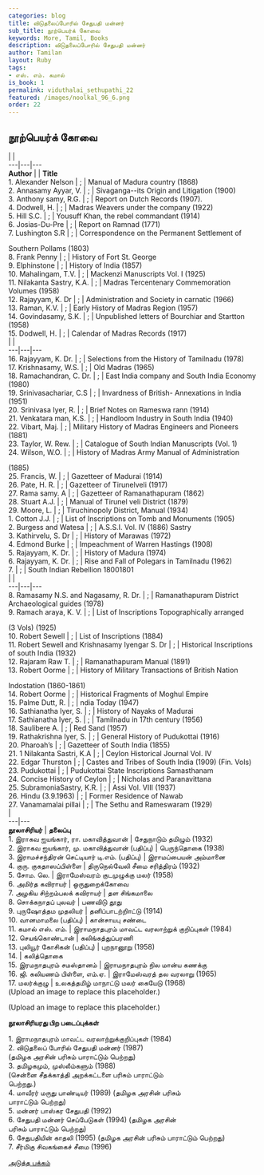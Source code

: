 ```yaml
---
categories: blog
title: விடுதலைப்போரில் சேதுபதி மன்னர்
sub_title: நூற்பெயர்க் கோவை
keywords: More, Tamil, Books
description: விடுதலைப்போரில் சேதுபதி மன்னர்
author: Tamilan
layout: Ruby
tags:
- எஸ். எம். கமால்
is_book: 1
permalink: viduthalai_sethupathi_22
featured: /images/noolkal_96_6.png
order: 22
---
```



## நூற்பெயர்க் கோவை

| |  
\---|---|---  
**Author** | | **Title**  
1\. Alexander Nelson | ; | Manual of Madura country (1868)  
2\. Annasamy Ayyar, V. | ; | Sivaganga--its Origin and Litigation (1900)  
3\. Anthony samy, R.G. | ; | Report on Dutch Records (1907).  
4\. Dodwell, H. | ; | Madras Weavers under the company (1922)  
5\. Hill S.C. | ; | Yousuff Khan, the rebel commandant (1914)  
6\. Josias-Du-Pre | ; | Report on Ramnad (1771)  
7\. Lushington S.R | ; | Correspondence on the Permanent Settlement of

Southern Pollams (1803)  
8\. Frank Penny | ; | History of Fort St. George  
9\. Elphinstone | ; | History of India (1857)  
10\. Mahalingam, T.V. | ; | Mackenzi Manuscripts Vol. I (1925)  
11\. Nilakanta Sastry, K.A. | ; | Madras Tercentenary Commemoration Volumes (1958)  
12\. Rajayyam, K. Dr | ; | Administration and Society in carnatic (1966)  
13\. Raman, K.V. | ; | Early History of Madras Region (1957)  
14\. Govindasamy, S.K. | ; | Unpublished letters of Bourchiar and Startton (1958)  
15\. Dodwell, H. | ; | Calendar of Madras Records (1917)  
| |  
\---|---|---  
16\. Rajayyam, K. Dr. | ; | Selections from the History of Tamilnadu (1978)  
17\. Krishnasamy, W.S. | ; | Old Madras (1965)  
18\. Ramachandran, C. Dr. | ; | East India company and South India Economy (1980)  
19\. Srinivasachariar, C.S | ; | Invardness of British- Annexations in India (1951)  
20\. Srinivasa Iyer, R. | ; | Brief Notes on Rameswa rann (1914)  
21\. Venkatara man, K.S. | ; | Handloom Industry in South India (1940)  
22\. Vibart, Maj. | ; | Military History of Madras Engineers and Pioneers (1881)  
23\. Taylor, W. Rew. | ; | Catalogue of South Indian Manuscripts (Vol. 1)  
24\. Wilson, W.O. | ; | History of Madras Army Manual of Administration

(1885)  
25\. Francis, W. | ; | Gazetteer of Madurai (1914)  
26\. Pate, H. R. | ; | Gazetteer of Tirunelveli (1917)  
27\. Rama samy. A | ; | Gazetteer of Ramanathapuram (1862)  
28\. Stuart A.J. | ; | Manual of Tirunel veli District (1879)  
29\. Moore, L. | ; | Tiruchinopoly District, Manual (1934)  
1\. Соttoп J.J. | ; | List of Inscriptions on Tomb and Monuments (1905)  
2\. Burgess and Watesa | ; | A.S.S.I. Vol. IV (1886) Sastry  
3\. Kathirvelu, S. Dr | ; | History of Marawas (1972)  
4\. Edmond Burke | ; | Impeachment of Warren Hastings (1908)  
5\. Rajayyam, K. Dr. | ; | History of Madura (1974)  
6\. Rajayyam, K. Dr. | ; | Rise and Fall of Polegars in Tamilnadu (1962)  
7\. | ; | South Indian Rebellion 18001801  
| |  
\---|---|---  
8\. Ramasamy N.S. and Nagasamy, R. Dr. | ; | Ramanathapuram District Archaeological guides (1978)  
9\. Ramach araya, K. V. | ; | List of Inscriptions Topographically arranged

(3 Vols) (1925)  
10\. Robert Sewell | ; | List of Inscriptions (1884)  
11\. Robert Sewell and Krishnasamy Iyengar S. Dr | ; | Historical Inscriptions of south India (1932)  
12\. Rajaram Raw T. | ; | Ramanathapuram Manual (1891)  
13\. Robert Oorme | ; | History of Military Transactions of British Nation

Indostation (1860-1861)  
14\. Robert Oorme | ; | Historical Fragments of Moghul Empire  
15\. Palme Dutt, R. | ; | ndia Today (1947)  
16\. Sathianatha Iyer, S. | ; | History of Nayaks of Madurai  
17\. Sathianatha Iyer, S. | ; | Tamilnadu in 17th century (1956)  
18\. Saulibere A. | ; | Red Sand (1957)  
19\. Rathakrishna Iyer, S. | ; | General History of Pudukottai (1916)  
20\. Pharoah’s | ; | Gazetteer of South India (1855)  
21\. 1 Nilakanta Sastri, K.A | ; | Ceylon Historical Journal VoI. IV  
22\. Edgar Thurston | ; | Castes and Tribes of South India (1909) (Fin. Vols)  
23\. Pudukottai | ; | Pudukottai State Inscriptions Samasthanam  
24\. Concise History of Ceylon | ; | Nicholas and Paranavittana  
25\. SubramoniaSastry, K.R. | ; | Assi Vol. VIII (1937)  
26\. Hindu (3.9.1963) | ; | Former Residence of Nawab  
27\. Vanamamalai pillai | ; | The Sethu and Rameswaram (1929)  
|  
\---|---  
**நூலாசிரியர்** | **தலைப்பு**  
1\. இராகவ ஐயங்கார், ரா. மகாவித்துவான் | சேதுநாடும் தமிழும் (1932)  
2\. இராகவ ஐயங்கார், மு. மகாவித்துவான் (பதிப்பு) | பெருந்தொகை (1938)  
3\. இராமச்சந்திரன் செட்டியார் டி.எம். (பதிப்பு) | இராமப்பையன் அம்மானை  
4\. குரு. குகதாஸப்பிள்ளை | திருநெல்வேலி சீமை சரித்திரம் (1932)  
5\. சோம. லெ. | இராமேஸ்வரம் குடமுழுக்கு மலர் (1958)  
6\. அமிர்த கவிராயர் | ஒருதுறைக்கோவை  
7\. அழகிய சிற்றம்பலக் கவிராயர் | தள சிங்கமாலை  
8\. சொக்கநாதப் புலவர் | பணவிடு தூது  
9\. புருஷோத்தம முதலியர் | தனிப்பாடற்றிாட்டு (1914)  
10\. வானமாமலை (பதிப்பு) | கான்சாயபு சண்டை  
11\. கமால் எஸ். எம். | இராமநாதபுரம் மாவட்ட வரலாற்றுக் குறிப்புகள் (1984)  
12\. செயங்கொண்டான் | கலிங்கத்துப்பரணி  
13\. புலியூர் கோசிகன் (பதிப்பு) | புறநானூறு (1958)  
14\. | கலித்தொகை  
15\. இரமநாதபுரம் சமஸ்தானம் | இராமநாதபுரம் நில மான்ய கணக்கு  
16\. ஜி. கலியணம் பிள்ளை, எம்.ஏ. | இராமேஸ்வரத் தல வரலாறு (1965)  
17\. மலர்க்குழு | உலகத்தமிழ் மாநாட்டு மலர் கையேடு (1968)  
(Upload an image to replace this placeholder.)

(Upload an image to replace this placeholder.)

**நூலாசிரியரது பிற படைப்புக்கள்**

1\. இராமநாதபுரம் மாவட்ட வரலாற்றுக்குறிப்புகள் (1984)  
2\. விடுதலைப் போரில் சேதுபதி மன்னர் (1987)  
(தமிழக அரசின் பரிசும் பாராட்டும் பெற்றது)  
3\. தமிழகமும், முஸ்லீம்களும் (1988)  
(சென்னை சீதக்காத்தி அறக்கட்டளை பரிசும் பாராட்டும்  
பெற்றது.)  
4\. மாவீரர் மருது பாண்டியர் (1989) (தமிழக அரசின் பரிசும்  
பாராட்டும் பெற்றது)  
5\. மன்னர் பாஸ்கர சேதுபதி (1992)  
6\. சேதுபதி மன்னர் செப்பேடுகள் (1994) (தமிழக அரசின்  
பரிசும் பாராட்டும் பெற்றது)  
6\. சேதுபதியின் காதலி (1995) (தமிழக அரசின் பரிசும் பாராட்டும் பெற்றது)  
7\. சீர்மிகு சிவகங்கைச் சீமை (1996)

[அடுத்த பக்கம்](viduthalai_sethupathi_23)
